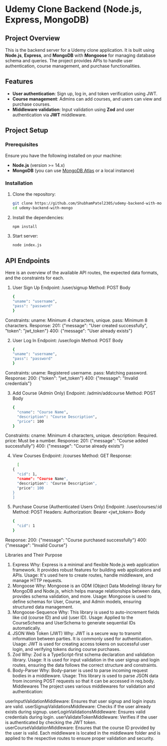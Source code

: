 # Udemy Clone Backend (Node.js, Express, MongoDB)

## Project Overview
This is the backend server for a Udemy clone application. It is built using **Node.js**, **Express**, and **MongoDB** with **Mongoose** for managing database schema and queries. The project provides APIs to handle user authentication, course management, and purchase functionalities.

## Features
- **User authentication**: Sign up, log in, and token verification using JWT.
- **Course management**: Admins can add courses, and users can view and purchase courses.
- **Middleware validation**: Input validation using **Zod** and user authentication via **JWT** middleware.

## Project Setup

### Prerequisites
Ensure you have the following installed on your machine:
- **Node.js** (version >= 14.x)
- **MongoDB** (you can use [MongoDB Atlas](https://www.mongodb.com/cloud/atlas) or a local instance)
  
### Installation
1. Clone the repository:
   ```bash
   git clone https://github.com/ShubhamPatel2305/udemy-backend-with-mongo.git
   cd udemy-backend-with-mongo
2. Install the dependencies:
   ```bash
   npm install
3. Start server:
   ```bash
   node index.js

## API Endpoints
Here is an overview of the available API routes, the expected data formats, and the constraints for each.

1. User Sign Up
  Endpoint: /user/signup
  Method: POST
  Body
    ```bash
    {
    "uname": "username",
    "pass": "password"
    }
  Constraints:
  uname: Minimum 4 characters, unique.
  pass: Minimum 8 characters.
  Response:
  201: {"message": "User created successfully", "token": "jwt_token"}
  400: {"message": "User already exists"}

2. User Log In
  Endpoint: /user/login
  Method: POST
  Body
    ```bash
    {
    "uname": "username",
    "pass": "password"
    }
  Constraints:
  uname: Registered username.
  pass: Matching password.
  Response:
  200: {"token": "jwt_token"}
  400: {"message": "Invalid credentials"}

3. Add Course (Admin Only)
  Endpoint: /admin/addcourse
  Method: POST
  Body
    ```bash
    {
      "cname": "Course Name",
      "description": "Course Description",
      "price": 100
    }
  Constraints:
  cname: Minimum 4 characters, unique.
  description: Required.
  price: Must be a number.
  Response:
  201: {"message": "Course added successfully"}
  400: {"message": "Course already exists"}

4. View Courses
  Endpoint: /courses
  Method: GET
  Response:
      ```bash
        [
      {
        "cid": 1,
        "cname": "Course Name",
        "description": "Course Description",
        "price": 100
      }
    ]

5. Purchase Course (Authenticated Users Only)
  Endpoint: /user/courses/:id
  Method: POST
  Headers: Authorization: Bearer <jwt_token>
  Body
    ```bash
    {
      "cid": 1
    }
Response:
200: {"message": "Course purchased successfully"}
400: {"message": "Invalid Course"}

Libraries and Their Purpose
1. Express
Why: Express is a minimal and flexible Node.js web application framework. It provides robust features for building web applications and APIs.
Usage: It's used here to create routes, handle middleware, and manage HTTP requests.
2. Mongoose
Why: Mongoose is an ODM (Object Data Modeling) library for MongoDB and Node.js, which helps manage relationships between data, provides schema validation, and more.
Usage: Mongoose is used to define schemas for User, Course, and Admin models, ensuring structured data management.
3. Mongoose-Sequence
Why: This library is used to auto-increment fields like cid (course ID) and uid (user ID).
Usage: Applied to the CourseSchema and UserSchema to generate sequential IDs automatically.
4. JSON Web Token (JWT)
Why: JWT is a secure way to transmit information between parties. It is commonly used for authentication.
Usage: JWT is used for creating access tokens on successful user login, and verifying tokens during course purchases.
5. Zod
Why: Zod is a TypeScript-first schema declaration and validation library.
Usage: It is used for input validation in the user signup and login routes, ensuring the data follows the correct structure and constraints.
6. Body-Parser
Why: Body-parser is used to parse incoming request bodies in a middleware.
Usage: This library is used to parse JSON data from incoming POST requests so that it can be accessed in req.body.
Middlewares
The project uses various middlewares for validation and authentication:

userInputValidationMiddleware: Ensures that user signup and login inputs are valid.
userSignupValidationsMiddleware: Checks if the user already exists during signup.
userLoginValidationsMiddleware: Ensures valid credentials during login.
userValidateTokenMiddleware: Verifies if the user is authenticated by checking the JWT token.
userCourseValidationMiddleware: Ensures that the course ID provided by the user is valid.
Each middleware is located in the middleware folder and is applied to the respective routes to ensure proper validation and security.





